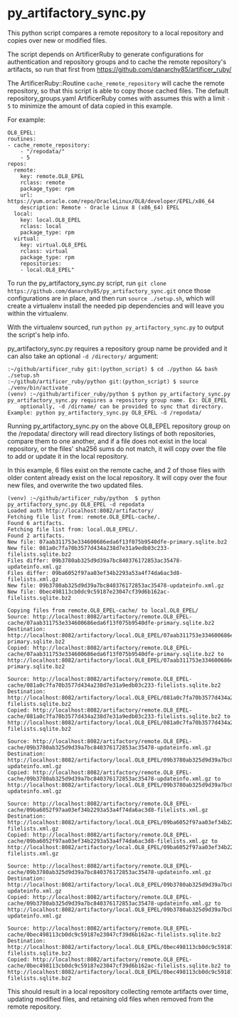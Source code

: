 # py_artifactory_sync.py

This python script compares a remote repository to a local repository and copies over
new or modified files.

The script depends on ArtificerRuby to generate configurations for authentication and
repository groups and to cache the remote repository's artifacts, so run that first from
https://github.com/danarchy85/artificer_ruby/

The ArtificerRuby::Routine `cache_remote_repository` will cache the remote repository, so
that this script is able to copy those cached files. The default repository_groups.yaml
ArtificerRuby comes with assumes this with a limit `- 5` to minimize the amount of data
copied in this example.

For example:

    OL8_EPEL:
    routines:
    - cache_remote_repository:
        - "/repodata/"
        - 5
    repos:
      remote:
        key: remote.OL8_EPEL
        rclass: remote
        package_type: rpm
        url: https://yum.oracle.com/repo/OracleLinux/OL8/developer/EPEL/x86_64
        description: Remote - Oracle Linux 8 (x86_64) EPEL
      local:
        key: local.OL8_EPEL
        rclass: local
        package_type: rpm
      virtual:
        key: virtual.OL8_EPEL
        rclass: virtual
        package_type: rpm
        repositories:
        - local.OL8_EPEL"

To run the py_artifactory_sync.py script, run `git clone https://github.com/danarchy85/py_artifactory_sync.git`
once those configurations are in place, and then run `source ./setup.sh`, which will create a virtualenv
install the needed pip dependencies and will leave you within the virtualenv.

With the virtualenv sourced, run `python py_artifactory_sync.py` to output the script's help info.

py_artifactory_sync.py requires a repository group name be provided and it can also take an optional
`-d /directory/` argument:

    :~/github/artificer_ruby git:(python_script) $ cd ./python && bash ./setup.sh
    :~/github/artificer_ruby/python git:(python_script) $ source ./venv/bin/activate
    (venv) :~/github/artificer_ruby/python $ python py_artifactory_sync.py
    py_artifactory_sync.py requires a repository group name. Ex: OL8_EPEL
        optionally, -d /dirname/ can be provided to sync that directory.
    Example: python py_artifactory_sync.py OL8_EPEL -d /repodata/

Running py_artifactory_sync.py on the above OL8_EPEL repository group on the /repodata/ directory will
read directory listings of both repositories, compare them to one another, and if a file does not exist
in the local repository, or the files' sha256 sums do not match, it will copy over the file to add or
update it in the local repository.

In this example, 6 files exist on the remote cache, and 2 of those files with older content already exist
on the local repository. It will copy over the four new files, and overwrite the two updated files.

    (venv) :~/github/artificer_ruby/python  $ python py_artifactory_sync.py OL8_EPEL -d repodata
    Loaded auth http://localhost:8082/artifactory/
    Fetching file list from: remote.OL8_EPEL-cache/.
    Found 6 artifacts.
    Fetching file list from: local.OL8_EPEL/.
    Found 2 artifacts.
    New file: 07aab311753e334600686eda6f13f075b9540dfe-primary.sqlite.bz2
    New file: 081a0c7fa70b3577d434a238d7e31a9edb03c233-filelists.sqlite.bz2
    Files differ: 09b3780ab325d9d39a7bc840376172853ac35478-updateinfo.xml.gz
    Files differ: 09ba6052f97aa03ef34b2293a53a4f74da6ac3d8-filelists.xml.gz
    New file: 09b3780ab325d9d39a7bc840376172853ac35478-updateinfo.xml.gz
    New file: 0bec498113cb0dc9c59187e23047cf39d6b162ac-filelists.sqlite.bz2

    Copying files from remote.OL8_EPEL-cache/ to local.OL8_EPEL/
    Source: http://localhost:8082/artifactory/remote.OL8_EPEL-cache/07aab311753e334600686eda6f13f075b9540dfe-primary.sqlite.bz2
    Destination: http://localhost:8082/artifactory/local.OL8_EPEL/07aab311753e334600686eda6f13f075b9540dfe-primary.sqlite.bz2
    Copied: http://localhost:8082/artifactory/remote.OL8_EPEL-cache/07aab311753e334600686eda6f13f075b9540dfe-primary.sqlite.bz2 to http://localhost:8082/artifactory/local.OL8_EPEL/07aab311753e334600686eda6f13f075b9540dfe-primary.sqlite.bz2

    Source: http://localhost:8082/artifactory/remote.OL8_EPEL-cache/081a0c7fa70b3577d434a238d7e31a9edb03c233-filelists.sqlite.bz2
    Destination: http://localhost:8082/artifactory/local.OL8_EPEL/081a0c7fa70b3577d434a238d7e31a9edb03c233-filelists.sqlite.bz2
    Copied: http://localhost:8082/artifactory/remote.OL8_EPEL-cache/081a0c7fa70b3577d434a238d7e31a9edb03c233-filelists.sqlite.bz2 to http://localhost:8082/artifactory/local.OL8_EPEL/081a0c7fa70b3577d434a238d7e31a9edb03c233-filelists.sqlite.bz2

    Source: http://localhost:8082/artifactory/remote.OL8_EPEL-cache/09b3780ab325d9d39a7bc840376172853ac35478-updateinfo.xml.gz
    Destination: http://localhost:8082/artifactory/local.OL8_EPEL/09b3780ab325d9d39a7bc840376172853ac35478-updateinfo.xml.gz
    Copied: http://localhost:8082/artifactory/remote.OL8_EPEL-cache/09b3780ab325d9d39a7bc840376172853ac35478-updateinfo.xml.gz to http://localhost:8082/artifactory/local.OL8_EPEL/09b3780ab325d9d39a7bc840376172853ac35478-updateinfo.xml.gz

    Source: http://localhost:8082/artifactory/remote.OL8_EPEL-cache/09ba6052f97aa03ef34b2293a53a4f74da6ac3d8-filelists.xml.gz
    Destination: http://localhost:8082/artifactory/local.OL8_EPEL/09ba6052f97aa03ef34b2293a53a4f74da6ac3d8-filelists.xml.gz
    Copied: http://localhost:8082/artifactory/remote.OL8_EPEL-cache/09ba6052f97aa03ef34b2293a53a4f74da6ac3d8-filelists.xml.gz to http://localhost:8082/artifactory/local.OL8_EPEL/09ba6052f97aa03ef34b2293a53a4f74da6ac3d8-filelists.xml.gz

    Source: http://localhost:8082/artifactory/remote.OL8_EPEL-cache/09b3780ab325d9d39a7bc840376172853ac35478-updateinfo.xml.gz
    Destination: http://localhost:8082/artifactory/local.OL8_EPEL/09b3780ab325d9d39a7bc840376172853ac35478-updateinfo.xml.gz
    Copied: http://localhost:8082/artifactory/remote.OL8_EPEL-cache/09b3780ab325d9d39a7bc840376172853ac35478-updateinfo.xml.gz to http://localhost:8082/artifactory/local.OL8_EPEL/09b3780ab325d9d39a7bc840376172853ac35478-updateinfo.xml.gz

    Source: http://localhost:8082/artifactory/remote.OL8_EPEL-cache/0bec498113cb0dc9c59187e23047cf39d6b162ac-filelists.sqlite.bz2
    Destination: http://localhost:8082/artifactory/local.OL8_EPEL/0bec498113cb0dc9c59187e23047cf39d6b162ac-filelists.sqlite.bz2
    Copied: http://localhost:8082/artifactory/remote.OL8_EPEL-cache/0bec498113cb0dc9c59187e23047cf39d6b162ac-filelists.sqlite.bz2 to http://localhost:8082/artifactory/local.OL8_EPEL/0bec498113cb0dc9c59187e23047cf39d6b162ac-filelists.sqlite.bz2

This should result in a local repository collecting remote artifacts over time, updating modified files, and retaining old files
when removed from the remote repository.
